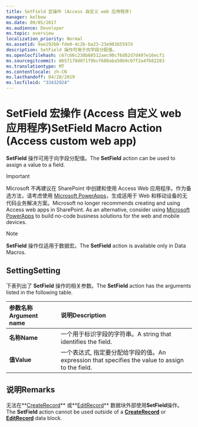```yaml
---
title: SetField 宏操作 (Access 自定义 web 应用程序)
manager: kelbow
ms.date: 09/05/2017
ms.audience: Developer
ms.topic: overview
localization_priority: Normal
ms.assetid: 9ae292b0-fde0-4c2b-ba23-23e90365597d
description: SetField 操作可用于向字段分配值。
ms.openlocfilehash: c67c66c238b68512aec90cf6d82d7d497e16ecf1
ms.sourcegitcommit: 8657170d071f9bcf680aba50b9c07f2a4fb82283
ms.translationtype: MT
ms.contentlocale: zh-CN
ms.lasthandoff: 04/28/2019
ms.locfileid: "33432924"
---
```

# <a name="setfield-macro-action-access-custom-web-app"></a><span data-ttu-id="776db-103">SetField 宏操作 (Access 自定义 web 应用程序)</span><span class="sxs-lookup"><span data-stu-id="776db-103">SetField Macro Action (Access custom web app)</span></span>

<span data-ttu-id="776db-104">**SetField** 操作可用于向字段分配值。</span><span class="sxs-lookup"><span data-stu-id="776db-104">The **SetField** action can be used to assign a value to a field.</span></span> 
  
> [!IMPORTANT]
> <span data-ttu-id="776db-p101">Microsoft 不再建议在 SharePoint 中创建和使用 Access Web 应用程序。作为备选方法，请考虑使用 [Microsoft PowerApps](https://powerapps.microsoft.com/en-us/)，生成适用于 Web 和移动设备的无代码业务解决方案。</span><span class="sxs-lookup"><span data-stu-id="776db-p101">Microsoft no longer recommends creating and using Access web apps in SharePoint. As an alternative, consider using [Microsoft PowerApps](https://powerapps.microsoft.com/en-us/) to build no-code business solutions for the web and mobile devices.</span></span> 
  
> [!NOTE]
> <span data-ttu-id="776db-107">**SetField** 操作仅适用于数据宏。</span><span class="sxs-lookup"><span data-stu-id="776db-107">The **SetField** action is available only in Data Macros.</span></span> 
  
## <a name="setting"></a><span data-ttu-id="776db-108">Setting</span><span class="sxs-lookup"><span data-stu-id="776db-108">Setting</span></span>

<span data-ttu-id="776db-109">下表列出了 **SetField** 操作的相关参数。</span><span class="sxs-lookup"><span data-stu-id="776db-109">The **SetField** action has the arguments listed in the following table.</span></span> 
  
|<span data-ttu-id="776db-110">**参数名称**</span><span class="sxs-lookup"><span data-stu-id="776db-110">**Argument name**</span></span>|<span data-ttu-id="776db-111">**说明**</span><span class="sxs-lookup"><span data-stu-id="776db-111">**Description**</span></span>|
|:-----|:-----|
|<span data-ttu-id="776db-112">**名称**</span><span class="sxs-lookup"><span data-stu-id="776db-112">**Name**</span></span> <br/> |<span data-ttu-id="776db-113">一个用于标识字段的字符串。</span><span class="sxs-lookup"><span data-stu-id="776db-113">A string that identifies the field.</span></span>  <br/> |
|<span data-ttu-id="776db-114">**值**</span><span class="sxs-lookup"><span data-stu-id="776db-114">**Value**</span></span> <br/> |<span data-ttu-id="776db-115">一个表达式, 指定要分配给字段的值。</span><span class="sxs-lookup"><span data-stu-id="776db-115">An expression that specifies the value to assign to the field.</span></span>  <br/> |
   
## <a name="remarks"></a><span data-ttu-id="776db-116">说明</span><span class="sxs-lookup"><span data-stu-id="776db-116">Remarks</span></span>

<span data-ttu-id="776db-117">无法在**[CreateRecord](createrecord-data-block-access-custom-web-app.md)** 或**[EditRecord](editrecord-data-block-access-custom-web-app.md)** 数据块外部使用**SetField**操作。</span><span class="sxs-lookup"><span data-stu-id="776db-117">The **SetField** action cannot be used outside of a **[CreateRecord](createrecord-data-block-access-custom-web-app.md)** or **[EditRecord](editrecord-data-block-access-custom-web-app.md)** data block.</span></span> 
  

